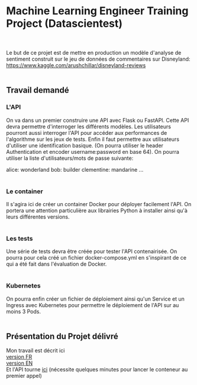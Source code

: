 # Machine Learning Engineer Training Project (Datascientest)
<br><br>
Le but de ce projet est de mettre en production un modèle d'analyse de sentiment construit sur le jeu de données de commentaires sur Disneyland: https://www.kaggle.com/arushchillar/disneyland-reviews 
<br><br>
## Travail demandé
###  L'API<br>
On va dans un premier construire une API avec Flask ou FastAPI. Cette API devra permettre d'interroger les différents modèles. Les utilisateurs pourront aussi interroger l'API pour accéder aux performances de l'algorithme sur les jeux de tests. Enfin il faut permettre aux utilisateurs d'utiliser une identification basique. (On pourra utiliser le header Authentication et encoder username:password en base 64). On pourra utiliser la liste d'utilisateurs/mots de passe suivante:

alice: wonderland
bob: builder
clementine: mandarine
...
<br><br>
### Le container<br>
Il s'agira ici de créer un container Docker pour déployer facilement l'API. On portera une attention particulière aux librairies Python à installer ainsi qu'à leurs différentes versions.
<br><br>
### Les tests<br>
Une série de tests devra être créée pour tester l'API contenairisée. On pourra pour cela créé un fichier docker-compose.yml en s'inspirant de ce qui a été fait dans l'évaluation de Docker.
<br><br>
### Kubernetes<br>
On pourra enfin créer un fichier de déploiement ainsi qu'un Service et un Ingress avec Kubernetes pour permettre le déploiement de l'API sur au moins 3 Pods.
<br><br>
## Présentation du Projet délivré<br>
Mon travail est décrit ici
<br>
[version FR](https://github.com/damienld/MLE-Project/blob/main/Documentation%20MLE%20projet.pdf)<br>
[version EN](https://github.com/damienld/MLE-Project/blob/main/Documentation%20MLE%20projet_EN.pdf)<br>
Et l'API tourne [ici](https://disneyreviews.azurewebsites.net/docs#/) (nécessite quelques minutes pour lancer le conteneur au premier appel)

